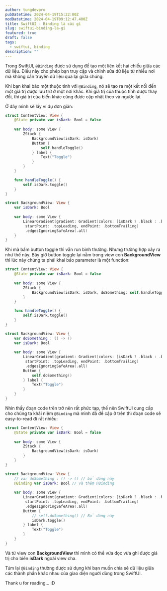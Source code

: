 ```yaml
---
author: tungdevpro
pubDatetime: 2024-04-19T15:22:00Z
modDatetime: 2024-04-19T09:12:47.400Z
title: SwiftUI - Binding là cái gì
slug: swiftui-binding-la-gi
featured: true
draft: false
tags:
  - swiftui, binding
description: ""
---
```


Trong SwiftUI, `@Binding` được sử dụng để tạo một liên kết hai chiều giữa các dữ liệu. Điều này cho phép bạn truy cập và chỉnh sửa dữ liệu từ nhiều nơi mà không cần truyền dữ liệu qua lại giữa chúng.

Khi bạn khai báo một thuộc tính với `@Binding`, nó sẽ tạo ra một kết nối đến một giá trị được lưu trữ ở một nơi khác. Khi giá trị của thuộc tính được thay đổi, thì giá trị của biến khác cũng được cập nhật theo và ngược lại.

Ở đây mình sẽ lấy ví dụ đơn giản:

```swift
struct ContentView: View {
    @State private var isDark: Bool = false
    
    var body: some View {
        ZStack {
        	BackgroundView(isDark: isDark)
        	Button {
        		self.handleToggle()
        	} label {
        		Text("Toggle")
        	}
        }
    }

    func handleToggle() {
		self.isDark.toggle()
    }
}

struct BackgroundView: View {
    var isDark: Bool
    
    var body: some View {
        LinearGradient(gradient: Gradient(colors: [isDark ? .black : .blue, isDark ? .gray : .white]),
         startPoint: .topLeading, endPoint: .bottomTrailing)
         .edgesIgnoringSafeArea(.all)
    }
}

```

Khi mà bấm button toggle thì vẫn run bình thường. Nhưng trường hợp xảy ra như thế này. Bây giờ button toggle lại nằm trong view con  **BackgroundView** thì lúc này chúng ta phải khai báo parameter là một function:


```swift
struct ContentView: View {
    @State private var isDark: Bool = false
    
    var body: some View {
        ZStack {
        	BackgroundView(isDark: isDark, doSomething: self.handleToggle())
        }
    }

    func handleToggle() {
		self.isDark.toggle()
    }
}

struct BackgroundView: View {
	var doSomething : () -> ()
    var isDark: Bool
    
    var body: some View {
        LinearGradient(gradient: Gradient(colors: [isDark ? .black : .blue, isDark ? .gray : .white]),
         startPoint: .topLeading, endPoint: .bottomTrailing)
         .edgesIgnoringSafeArea(.all)
     	Button {
    		self.doSomething()
    	} label {
    		Text("Toggle")
    	}
    }
}
```

Nhìn thấy đoạn code trên trở nên rất phức tạp, thế nên SwiftUI cung cấp cho chúng ta khái niệm `@Binding` mà mình đã đề cập ở trên thì đoạn code sẽ easy-to-read đi rất nhiều:

```swift
struct ContentView: View {
    @State private var isDark: Bool = false
    
    var body: some View {
        ZStack {
        	BackgroundView(isDark: isDark)
        }
    }
}

struct BackgroundView: View {
	// var doSomething : () -> () // bỏ dòng này
    @Binding var isDark: Bool // và thêm @Binding
    
    var body: some View {
        LinearGradient(gradient: Gradient(colors: [isDark ? .black : .blue, isDark ? .gray : .white]),
         startPoint: .topLeading, endPoint: .bottomTrailing)
         .edgesIgnoringSafeArea(.all)
     	Button {
    		// self.doSomething() // Bỏ dòng này
    		isDark.toggle()
    	} label {
    		Text("Toggle")
    	}
    }
}
```

Và từ view con **BackgroundView** thì mình có thể vừa đọc vừa ghi được giá trị cho biến **isDark** ngoài view cha.

Túm lại `@Binding` thường được sử dụng khi bạn muốn chia sẻ dữ liệu giữa các thành phần khác nhau của giao diện người dùng trong SwiftUI.

Thank u for reading... :D



